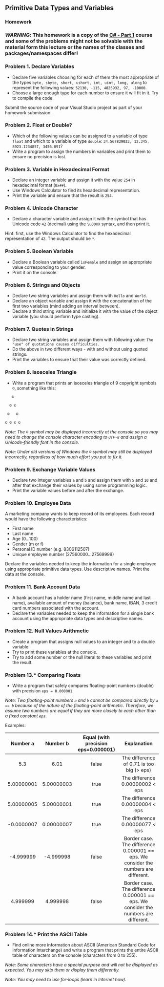 ## Primitive Data Types and Variables
### Homework
### _WARNING_: This homework is a copy of the [C# - Part 1](https://github.com/TelerikAcademy/CSharp-Part-1) course and some of the problems might not be solvable with the material form this lecture or the names of the classes and packages/namespaces differ!

### Problem 1.	Declare Variables
*	Declare five variables choosing for each of them the most appropriate of the types `byte, sbyte, short, ushort, int, uint, long, ulong` to represent the following values: `52130, -115, 4825932, 97, -10000`.
*	Choose a large enough type for each number to ensure it will fit in it. Try to compile the code.

Submit the source code of your Visual Studio project as part of your homework submission.

### Problem 2.	Float or Double?
*	Which of the following values can be assigned to a variable of type `float` and which to a variable of type `double`: `34.567839023, 12.345, 8923.1234857, 3456.091`?
*	Write a program to assign the numbers in variables and print them to ensure no precision is lost.

### Problem 3.	Variable in Hexadecimal Format
*	Declare an integer variable and assign it with the value `254` in hexadecimal format (`0x##`).
*	Use Windows Calculator to find its hexadecimal representation.
*	Print the variable and ensure that the result is `254`.

### Problem 4.	Unicode Character
*	Declare a character variable and assign it with the symbol that has Unicode code `42` (decimal) using the `\u00XX` syntax, and then print it.

Hint: first, use the Windows Calculator to find the hexadecimal representation of `42`. The output should be `*`.

### Problem 5.	Boolean Variable
*	Declare a Boolean variable called `isFemale` and assign an appropriate value corresponding to your gender.
*	Print it on the console.

### Problem 6.	Strings and Objects
*	Declare two string variables and assign them with `Hello` and `World`.
*	Declare an object variable and assign it with the concatenation of the first two variables (mind adding an interval between).
*	Declare a third string variable and initialize it with the value of the object variable (you should perform type casting).

### Problem 7.	Quotes in Strings
*	Declare two string variables and assign them with following value: `The "use" of quotations causes difficulties.`
*	Do the above in two different ways - with and without using quoted strings.
*	Print the variables to ensure that their value was correctly defined.

### Problem 8.	Isosceles Triangle
*	Write a program that prints an isosceles triangle of 9 copyright symbols `©`, something like this:

```
   ©
   
  © ©
  
 ©   ©
 
© © © ©
```

_Note: The `©` symbol may be displayed incorrectly at the console so you may need to change the console character encoding to `UTF-8` and assign a Unicode-friendly font in the console._

_Note: Under old versions of Windows the `©` symbol may still be displayed incorrectly, regardless of how much effort you put to fix it._

### Problem 9.	Exchange Variable Values
*	Declare two integer variables `a` and `b` and assign them with `5` and `10` and after that exchange their values by using some programming logic.
*	Print the variable values before and after the exchange.

### Problem 10.	Employee Data
A marketing company wants to keep record of its employees. Each record would have the following characteristics:
*	First name
*	Last name
*	Age (0...100)
*	Gender (m or f)
*	Personal ID number (e.g. 8306112507)
*	Unique employee number (27560000…27569999)

Declare the variables needed to keep the information for a single employee using appropriate primitive data types. Use descriptive names. Print the data at the console.

### Problem 11.	Bank Account Data
*	A bank account has a holder name (first name, middle name and last name), available amount of money (balance), bank name, IBAN, 3 credit card numbers associated with the account.
*	Declare the variables needed to keep the information for a single bank account using the appropriate data types and descriptive names.

### Problem 12.	Null Values Arithmetic
*	Create a program that assigns null values to an integer and to a double variable. 
*	Try to print these variables at the console. 
*	Try to add some number or the null literal to these variables and print the result.

### Problem 13.*	Comparing Floats
*	Write a program that safely compares floating-point numbers (double) with precision `eps = 0.000001`.

_Note: Two floating-point numbers `a` and `b` cannot be compared directly by `a == b` because of the nature of the floating-point arithmetic. Therefore, we assume two numbers are equal if they are more closely to each other than a fixed constant `eps`._

Examples:

|     Number a     |     Number b     | Equal (with precision eps=0.000001) |                                          Explanation                                          |
|:----------------:|:----------------:|:-----------------------------------:|:---------------------------------------------------------------------------------------------:|
|    5.3           |    6.01          |    false                            |                          The difference of 0.71 is too   big (> eps)                          |
|    5.00000001    |    5.00000003    |    true                             |    The difference 0.00000002 < eps                                                            |
|    5.00000005    |    5.00000001    |    true                             |    The difference 0.00000004 < eps                                                            |
|    -0.0000007    |    0.00000007    |    true                             |    The difference 0.00000077 < eps                                                            |
|    -4.999999     |    -4.999998     |    false                            |    Border case. The difference 0.000001   == eps. We consider the numbers are   different.    |
|    4.999999      |    4.999998      |    false                            |    Border case. The difference 0.000001   == eps. We consider the numbers are   different.    |

### Problem 14.*	Print the ASCII Table
*	Find online more information about ASCII (American Standard Code for Information Interchange) and write a program that prints the entire ASCII table of characters on the console (characters from 0 to 255).

_Note: Some characters have a special purpose and will not be displayed as expected. You may skip them or display them differently._

_Note: You may need to use for-loops (learn in Internet how)._

